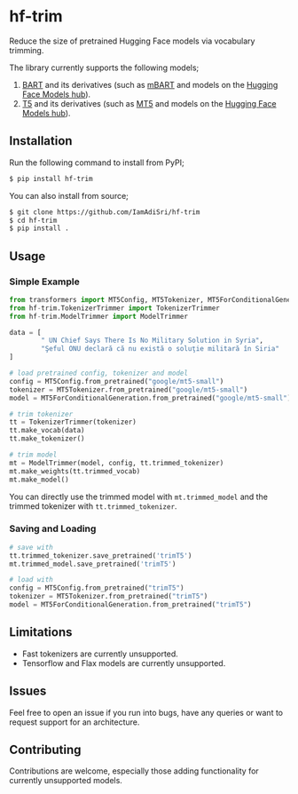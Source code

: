 # hf-trim
Reduce the size of pretrained Hugging Face models via vocabulary trimming.

The library currently supports the following models;

1. [BART](https://huggingface.co/docs/transformers/main/en/model_doc/bart) and its derivatives (such as [mBART](https://huggingface.co/docs/transformers/main/en/model_doc/mbart) and models on the [Hugging Face Models hub](https://huggingface.co/models)).
2. [T5](https://huggingface.co/docs/transformers/model_doc/t5) and its derivatives (such as [MT5](https://huggingface.co/docs/transformers/model_doc/mt5) and models on the [Hugging Face Models hub](https://huggingface.co/models)).


## Installation

Run the following command to install from PyPI;
```bash
$ pip install hf-trim
```

You can also install from source;

```bash
$ git clone https://github.com/IamAdiSri/hf-trim
$ cd hf-trim
$ pip install .
```


## Usage
### Simple Example
```python
from transformers import MT5Config, MT5Tokenizer, MT5ForConditionalGeneration
from hf-trim.TokenizerTrimmer import TokenizerTrimmer
from hf-trim.ModelTrimmer import ModelTrimmer

data = [
        " UN Chief Says There Is No Military Solution in Syria", 
        "Şeful ONU declară că nu există o soluţie militară în Siria"
]

# load pretrained config, tokenizer and model
config = MT5Config.from_pretrained("google/mt5-small")
tokenizer = MT5Tokenizer.from_pretrained("google/mt5-small")
model = MT5ForConditionalGeneration.from_pretrained("google/mt5-small")

# trim tokenizer
tt = TokenizerTrimmer(tokenizer)
tt.make_vocab(data)
tt.make_tokenizer()

# trim model
mt = ModelTrimmer(model, config, tt.trimmed_tokenizer)
mt.make_weights(tt.trimmed_vocab)
mt.make_model()
```

You can directly use the trimmed model with `mt.trimmed_model` and the trimmed tokenizer with `tt.trimmed_tokenizer`.

### Saving and Loading
```python
# save with
tt.trimmed_tokenizer.save_pretrained('trimT5')
mt.trimmed_model.save_pretrained('trimT5')

# load with
config = MT5Config.from_pretrained("trimT5")
tokenizer = MT5Tokenizer.from_pretrained("trimT5")
model = MT5ForConditionalGeneration.from_pretrained("trimT5")
```
## Limitations
- Fast tokenizers are currently unsupported.
- Tensorflow and Flax models are currently unsupported.


## Issues

Feel free to open an issue if you run into bugs, have any queries or want to request support for an architecture.


## Contributing

Contributions are welcome, especially those adding functionality for currently unsupported models.